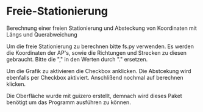 # Freie-Stationierung
Berechnung einer freien Stationierung und Absteckung von Koordinaten mit Längs und Querabweichung

Um die freie Stationierung zu berechnen bitte fs.py verwenden.
Es werden die Koordinaten der AP's, sowie die Richtungen und Strecken zu diesen gebraucht.
Bitte die "," in den Werten durch "." ersetzen. 

Um die Grafik zu aktivieren die Checkbox anklicken.
Die Abstcekung wird ebenfalls per Checkbox aktiviert. Anschlißend nochmal auf berechnen klicken.

Die Oberfläche wurde mit guizero erstellt, demnach wird dieses Paket benötigt um das Programm ausführen zu können.
